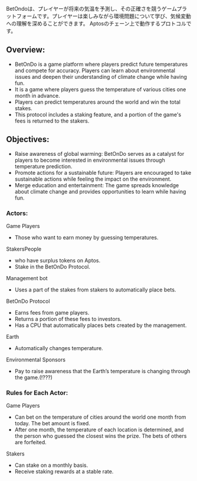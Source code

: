 BetOndoは、プレイヤーが将来の気温を予測し、その正確さを競うゲームプラットフォームです。プレイヤーは楽しみながら環境問題について学び、気候変動への理解を深めることができます。
Aptosのチェーン上で動作するプロトコルです。


## Overview:
- BetOnDo is a game platform where players predict future temperatures and compete for accuracy. Players can learn about environmental issues and deepen their understanding of climate change while having fun.
- It is a game where players guess the temperature of various cities one month in advance.
- Players can predict temperatures around the world and win the total stakes.
- This protocol includes a staking feature, and a portion of the game's fees is returned to the stakers.



## Objectives:
- Raise awareness of global warming: BetOnDo serves as a catalyst for players to become interested in environmental issues through temperature prediction.
- Promote actions for a sustainable future: Players are encouraged to take sustainable actions while feeling the impact on the environment.
- Merge education and entertainment: The game spreads knowledge about climate change and provides opportunities to learn while having fun.

### Actors:
Game Players
- Those who want to earn money by guessing temperatures.

StakersPeople
- who have surplus tokens on Aptos.
- Stake in the BetOnDo Protocol.

Management bot
- Uses a part of the stakes from stakers to automatically place bets.

BetOnDo Protocol
- Earns fees from game players.
- Returns a portion of these fees to investors.
- Has a CPU that automatically places bets created by the management.

Earth
- Automatically changes temperature.

Environmental Sponsors
- Pay to raise awareness that the Earth’s temperature is changing through the game.(!???)


### Rules for Each Actor:
Game Players
- Can bet on the temperature of cities around the world one month from today. The bet amount is fixed.
- After one month, the temperature of each location is determined, and the person who guessed the closest wins the prize. The bets of others are forfeited.

Stakers
- Can stake on a monthly basis.
- Receive staking rewards at a stable rate.
